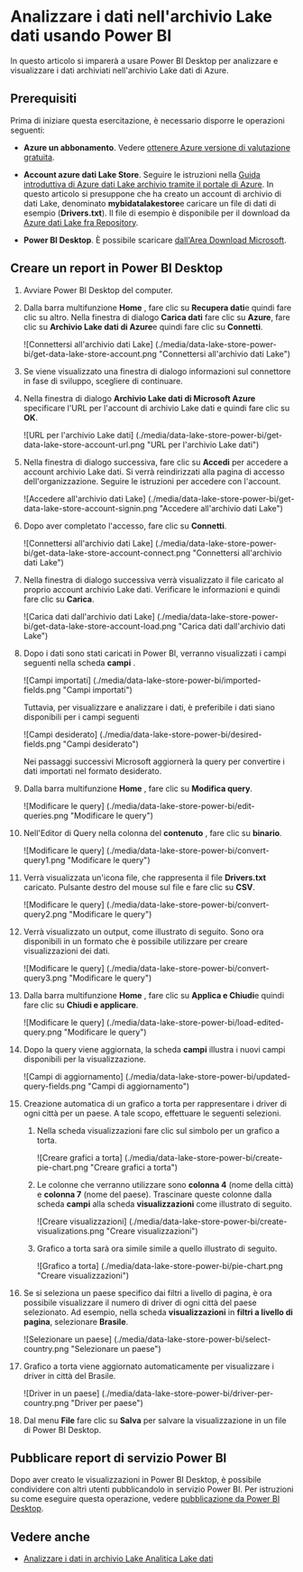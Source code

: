<properties
   pageTitle="Analizzare i dati nell'archivio Lake dati usando Power BI | Microsoft Azure"
   description="Usare Power BI per analizzare i dati archiviati nell'archivio Lake dati di Azure"
   services="data-lake-store" 
   documentationCenter=""
   authors="nitinme"
   manager="jhubbard"
   editor="cgronlun"/>

<tags
   ms.service="data-lake-store"
   ms.devlang="na"
   ms.topic="article"
   ms.tgt_pltfrm="na"
   ms.workload="big-data"
   ms.date="10/05/2016"
   ms.author="nitinme"/>

# <a name="analyze-data-in-data-lake-store-by-using-power-bi"></a>Analizzare i dati nell'archivio Lake dati usando Power BI

In questo articolo si imparerà a usare Power BI Desktop per analizzare e visualizzare i dati archiviati nell'archivio Lake dati di Azure.

## <a name="prerequisites"></a>Prerequisiti

Prima di iniziare questa esercitazione, è necessario disporre le operazioni seguenti:

- **Azure un abbonamento**. Vedere [ottenere Azure versione di valutazione gratuita](https://azure.microsoft.com/pricing/free-trial/).

- **Account azure dati Lake Store**. Seguire le istruzioni nella [Guida introduttiva di Azure dati Lake archivio tramite il portale di Azure](data-lake-store-get-started-portal.md). In questo articolo si presuppone che ha creato un account di archivio di dati Lake, denominato **mybidatalakestore**e caricare un file di dati di esempio (**Drivers.txt**). Il file di esempio è disponibile per il download da [Azure dati Lake fra Repository](https://github.com/Azure/usql/tree/master/Examples/Samples/Data/AmbulanceData/Drivers.txt).

- **Power BI Desktop**. È possibile scaricare [dall'Area Download Microsoft](https://www.microsoft.com/en-us/download/details.aspx?id=45331). 


## <a name="create-a-report-in-power-bi-desktop"></a>Creare un report in Power BI Desktop

1. Avviare Power BI Desktop del computer.

2. Dalla barra multifunzione **Home** , fare clic su **Recupera dati**e quindi fare clic su altro. Nella finestra di dialogo **Carica dati** fare clic su **Azure**, fare clic su **Archivio Lake dati di Azure**e quindi fare clic su **Connetti**.

    ![Connettersi all'archivio dati Lake] (./media/data-lake-store-power-bi/get-data-lake-store-account.png "Connettersi all'archivio dati Lake")

3. Se viene visualizzato una finestra di dialogo informazioni sul connettore in fase di sviluppo, scegliere di continuare.

4. Nella finestra di dialogo **Archivio Lake dati di Microsoft Azure** specificare l'URL per l'account di archivio Lake dati e quindi fare clic su **OK**.

    ![URL per l'archivio Lake dati] (./media/data-lake-store-power-bi/get-data-lake-store-account-url.png "URL per l'archivio Lake dati")

5. Nella finestra di dialogo successiva, fare clic su **Accedi** per accedere a account archivio Lake dati. Si verrà reindirizzati alla pagina di accesso dell'organizzazione. Seguire le istruzioni per accedere con l'account.

    ![Accedere all'archivio dati Lake] (./media/data-lake-store-power-bi/get-data-lake-store-account-signin.png "Accedere all'archivio dati Lake")

6. Dopo aver completato l'accesso, fare clic su **Connetti**.

    ![Connettersi all'archivio dati Lake] (./media/data-lake-store-power-bi/get-data-lake-store-account-connect.png "Connettersi all'archivio dati Lake")

7. Nella finestra di dialogo successiva verrà visualizzato il file caricato al proprio account archivio Lake dati. Verificare le informazioni e quindi fare clic su **Carica**.

    ![Carica dati dall'archivio dati Lake] (./media/data-lake-store-power-bi/get-data-lake-store-account-load.png "Carica dati dall'archivio dati Lake")

8. Dopo i dati sono stati caricati in Power BI, verranno visualizzati i campi seguenti nella scheda **campi** .

    ![Campi importati] (./media/data-lake-store-power-bi/imported-fields.png "Campi importati")

    Tuttavia, per visualizzare e analizzare i dati, è preferibile i dati siano disponibili per i campi seguenti

    ![Campi desiderato] (./media/data-lake-store-power-bi/desired-fields.png "Campi desiderato")

    Nei passaggi successivi Microsoft aggiornerà la query per convertire i dati importati nel formato desiderato.

9. Dalla barra multifunzione **Home** , fare clic su **Modifica query**.

    ![Modificare le query] (./media/data-lake-store-power-bi/edit-queries.png "Modificare le query")

10. Nell'Editor di Query nella colonna del **contenuto** , fare clic su **binario**.

    ![Modificare le query] (./media/data-lake-store-power-bi/convert-query1.png "Modificare le query")

11. Verrà visualizzata un'icona file, che rappresenta il file **Drivers.txt** caricato. Pulsante destro del mouse sul file e fare clic su **CSV**.  

    ![Modificare le query] (./media/data-lake-store-power-bi/convert-query2.png "Modificare le query")

12. Verrà visualizzato un output, come illustrato di seguito. Sono ora disponibili in un formato che è possibile utilizzare per creare visualizzazioni dei dati.

    ![Modificare le query] (./media/data-lake-store-power-bi/convert-query3.png "Modificare le query")

13. Dalla barra multifunzione **Home** , fare clic su **Applica e Chiudi**e quindi fare clic su **Chiudi e applicare**.

    ![Modificare le query] (./media/data-lake-store-power-bi/load-edited-query.png "Modificare le query")

14. Dopo la query viene aggiornata, la scheda **campi** illustra i nuovi campi disponibili per la visualizzazione.

    ![Campi di aggiornamento] (./media/data-lake-store-power-bi/updated-query-fields.png "Campi di aggiornamento")

15. Creazione automatica di un grafico a torta per rappresentare i driver di ogni città per un paese. A tale scopo, effettuare le seguenti selezioni.

    1. Nella scheda visualizzazioni fare clic sul simbolo per un grafico a torta.

        ![Creare grafici a torta] (./media/data-lake-store-power-bi/create-pie-chart.png "Creare grafici a torta")

    2. Le colonne che verranno utilizzare sono **colonna 4** (nome della città) e **colonna 7** (nome del paese). Trascinare queste colonne dalla scheda **campi** alla scheda **visualizzazioni** come illustrato di seguito.

        ![Creare visualizzazioni] (./media/data-lake-store-power-bi/create-visualizations.png "Creare visualizzazioni")

    3. Grafico a torta sarà ora simile simile a quello illustrato di seguito.

        ![Grafico a torta] (./media/data-lake-store-power-bi/pie-chart.png "Creare visualizzazioni")

16. Se si seleziona un paese specifico dai filtri a livello di pagina, è ora possibile visualizzare il numero di driver di ogni città del paese selezionato. Ad esempio, nella scheda **visualizzazioni** in **filtri a livello di pagina**, selezionare **Brasile**.

    ![Selezionare un paese] (./media/data-lake-store-power-bi/select-country.png "Selezionare un paese")

17. Grafico a torta viene aggiornato automaticamente per visualizzare i driver in città del Brasile.

    ![Driver in un paese] (./media/data-lake-store-power-bi/driver-per-country.png "Driver per paese")

18. Dal menu **File** fare clic su **Salva** per salvare la visualizzazione in un file di Power BI Desktop.

## <a name="publish-report-to-power-bi-service"></a>Pubblicare report di servizio Power BI

Dopo aver creato le visualizzazioni in Power BI Desktop, è possibile condividere con altri utenti pubblicandolo in servizio Power BI. Per istruzioni su come eseguire questa operazione, vedere [pubblicazione da Power BI Desktop](https://powerbi.microsoft.com/documentation/powerbi-desktop-upload-desktop-files/).

## <a name="see-also"></a>Vedere anche

* [Analizzare i dati in archivio Lake Analitica Lake dati](../data-lake-analytics/data-lake-analytics-get-started-portal.md)
